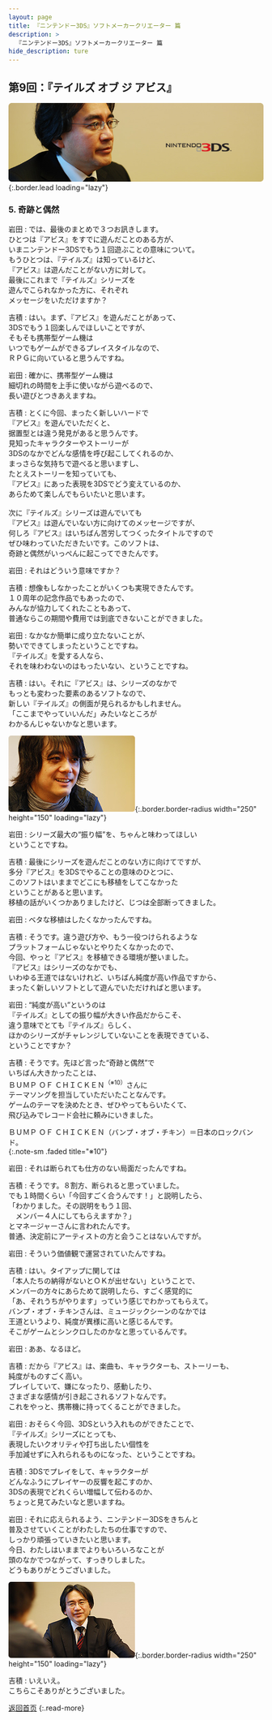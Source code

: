 ```yaml
---
layout: page
title: 『ニンテンドー3DS』ソフトメーカークリエーター 篇
description: >
  『ニンテンドー3DS』ソフトメーカークリエーター 篇
hide_description: ture
---
```


## 第9回：『テイルズ オブ ジ アビス』

![](/others/interviews/jp/3ds/creators/vol1/img/mainvisual5.jpg){:.border.lead loading="lazy"}

### 5. 奇跡と偶然

岩田
: では、最後のまとめで３つお訊きします。<br>ひとつは『アビス』をすでに遊んだことのある方が、<br>いまニンテンドー3DSでもう１回遊ぶことの意味について。<br>もうひとつは、『テイルズ』は知っているけど、<br>『アビス』は遊んだことがない方に対して。<br>最後にこれまで『テイルズ』シリーズを<br>遊んでこられなかった方に、それぞれ<br>メッセージをいただけますか？

吉積
: はい。まず、『アビス』を遊んだことがあって、<br>3DSでもう１回楽しんでほしいことですが、<br>そもそも携帯型ゲーム機は<br>いつでもゲームができるプレイスタイルなので、<br>ＲＰＧに向いていると思うんですね。

岩田
: 確かに、携帯型ゲーム機は<br>細切れの時間を上手に使いながら遊べるので、<br>長い遊びとつきあえますね。

吉積
: とくに今回、まったく新しいハードで<br>『アビス』を遊んでいただくと、<br>据置型とは違う発見があると思うんです。<br>見知ったキャラクターやストーリーが<br>3DSのなかでどんな感情を呼び起こしてくれるのか、<br>まっさらな気持ちで遊べると思いますし、<br>たとえストーリーを知っていても、<br>『アビス』にあった表現を3DSでどう変えているのか、<br>あらためて楽しんでもらいたいと思います。<br><br>次に『テイルズ』シリーズは遊んでいても<br>『アビス』は遊んでいない方に向けてのメッセージですが、<br>何しろ『アビス』はいちばん苦労してつくったタイトルですので<br>ぜひ味わっていただきたいです。このソフトは、<br>奇跡と偶然がいっぺんに起こってできたんです。

岩田
: それはどういう意味ですか？

吉積
: 想像もしなかったことがいくつも実現できたんです。<br>１０周年の記念作品でもあったので、<br>みんなが協力してくれたこともあって、<br>普通ならこの期間や費用では到底できないことができました。

岩田
: なかなか簡単に成り立たないことが、<br>勢いでできてしまったということですね。<br>『テイルズ』を愛する人なら、<br>それを味わわないのはもったいない、ということですね。

吉積
: はい。それに『アビス』は、シリーズのなかで<br>もっとも変わった要素のあるソフトなので、<br>新しい『テイルズ』の側面が見られるかもしれません。<br>「ここまでやっていいんだ」みたいなところが<br>わかるんじゃないかなと思います。

![](/others/interviews/jp/3ds/creators/vol1/img/photo13.jpg){:.border.border-radius width="250" height="150" loading="lazy"}

岩田
: シリーズ最大の“振り幅”を、ちゃんと味わってほしい<br>ということですね。

吉積
: 最後にシリーズを遊んだことのない方に向けてですが、<br>多分『アビス』を3DSでやることの意味のひとつに、<br>このソフトはいままでどこにも移植をしてこなかった<br>ということがあると思います。<br>移植の話がいくつかありましたけど、じつは全部断ってきました。

岩田
: ベタな移植はしたくなかったんですね。

吉積
: そうです。違う遊び方や、もう一役つけられるような<br>プラットフォームじゃないとやりたくなかったので、<br>今回、やっと『アビス』を移植できる環境が整いました。<br>『アビス』はシリーズのなかでも、<br>いわゆる王道ではないけれど、いちばん純度が高い作品ですから、<br>まったく新しいソフトとして遊んでいただければと思います。

岩田
: “純度が高い”というのは<br>『テイルズ』としての振り幅が大きい作品だからこそ、<br>違う意味でとても『テイルズ』らしく、<br>ほかのシリーズがチャレンジしていないことを表現できている、<br>ということですか？

吉積
: そうです。先ほど言った“奇跡と偶然”で<br>いちばん大きかったことは、<br>ＢＵＭＰ ＯＦ ＣＨＩＣＫＥＮ<sup>（※10）</sup>さんに<br>テーマソングを担当していただいたことなんです。<br>ゲームのテーマを決めたとき、ぜひやってもらいたくて、<br>飛び込みでレコード会社に頼みにいきました。

ＢＵＭＰ ＯＦ ＣＨＩＣＫＥＮ（バンプ・オブ・チキン）＝日本のロックバンド。              
{:.note-sm .faded title="※10"}

岩田
: それは断られても仕方のない局面だったんですね。

吉積
: そうです。８割方、断られると思っていました。<br>でも１時間くらい「今回すごく合うんです！」と説明したら、<br>「わかりました。その説明をもう１回、<br>　メンバー４人にしてもらえますか？」<br>とマネージャーさんに言われたんです。<br>普通、決定前にアーティストの方と会うことはないんですが。

岩田
: そういう価値観で運営されていたんですね。

吉積
: はい。タイアップに関しては<br>「本人たちの納得がないとＯＫが出せない」ということで、<br>メンバーの方々にあらためて説明したら、すごく感覚的に<br>「あ、それうちがやります」っていう感じでわかってもらえて。<br>バンプ・オブ・チキンさんは、ミュージックシーンのなかでは<br>王道というより、純度が異様に高いと感じるんです。<br>そこがゲームとシンクロしたのかなと思っているんです。

岩田
: ああ、なるほど。

吉積
: だから『アビス』は、楽曲も、キャラクターも、ストーリーも、<br>純度がものすごく高い。<br>プレイしていて、嫌になったり、感動したり、<br>さまざまな感情が引き起こされるソフトなんです。<br>これをやっと、携帯機に持ってくることができました。

岩田
: おそらく今回、3DSという入れものができたことで、<br>『テイルズ』シリーズにとっても、<br>表現したいクオリティや打ち出したい個性を<br>手加減せずに入れられるものになった、ということですね。

吉積
: 3DSでプレイをして、キャラクターが<br>どんなふうにプレイヤーの反響を起こすのか、<br>3DSの表現でどれくらい増幅して伝わるのか、<br>ちょっと見てみたいなと思いますね。

岩田
: それに応えられるよう、ニンテンドー3DSをきちんと<br>普及させていくことがわたしたちの仕事ですので、<br>しっかり頑張っていきたいと思います。<br>今日、わたしはいままでよりもいろいろなことが<br>頭のなかでつながって、すっきりしました。<br>どうもありがとうございました。

![](/others/interviews/jp/3ds/creators/vol1/img/photo14.jpg){:.border.border-radius width="250" height="150" loading="lazy"}

吉積
: いえいえ。<br>こちらこそありがとうございました。

[返回首页](../../../../../)
{:.read-more}

